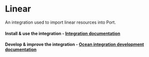 # Linear

An integration used to import linear resources into Port.

#### Install & use the integration - [Integration documentation](https://docs.port.io/build-your-software-catalog/sync-data-to-catalog/linear/)

#### Develop & improve the integration - [Ocean integration development documentation](https://ocean.getport.io/develop-an-integration/)